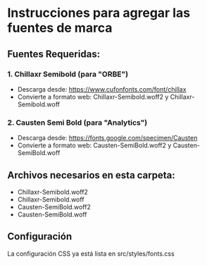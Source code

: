 # Instrucciones para agregar las fuentes de marca

## Fuentes Requeridas:

### 1. Chillaxr Semibold (para "ORBE")
- Descarga desde: https://www.cufonfonts.com/font/chillax
- Convierte a formato web: Chillaxr-Semibold.woff2 y Chillaxr-Semibold.woff

### 2. Causten Semi Bold (para "Analytics")
- Descarga desde: https://fonts.google.com/specimen/Causten
- Convierte a formato web: Causten-SemiBold.woff2 y Causten-SemiBold.woff

## Archivos necesarios en esta carpeta:
- Chillaxr-Semibold.woff2
- Chillaxr-Semibold.woff
- Causten-SemiBold.woff2
- Causten-SemiBold.woff

## Configuración
La configuración CSS ya está lista en src/styles/fonts.css
